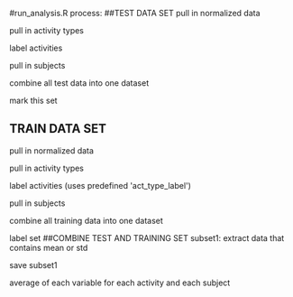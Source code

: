 #run\_analysis.R process:
##TEST DATA SET
pull in normalized data

pull in activity types

label activities

pull in subjects

combine all test data into one dataset

mark this set 
## TRAIN DATA SET
pull in normalized data

pull in activity types

label activities (uses predefined 'act\_type\_label')

pull in subjects

combine all training data into one dataset

label set
##COMBINE TEST AND TRAINING SET
subset1: extract data that contains mean or std

save subset1

average of each variable for each activity and each subject
